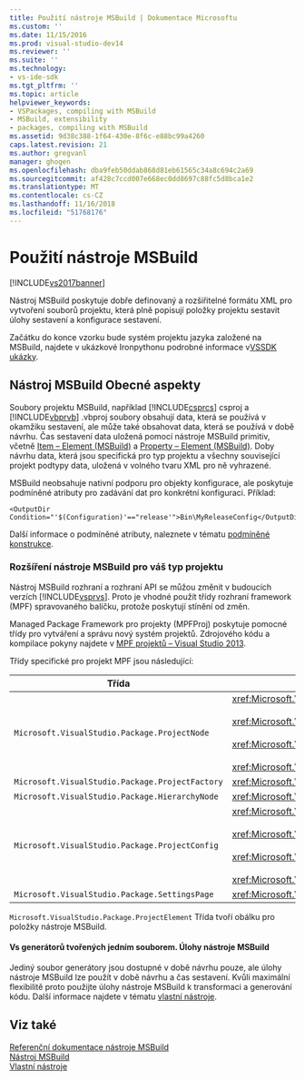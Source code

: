```yaml
---
title: Použití nástroje MSBuild | Dokumentace Microsoftu
ms.custom: ''
ms.date: 11/15/2016
ms.prod: visual-studio-dev14
ms.reviewer: ''
ms.suite: ''
ms.technology:
- vs-ide-sdk
ms.tgt_pltfrm: ''
ms.topic: article
helpviewer_keywords:
- VSPackages, compiling with MSBuild
- MSBuild, extensibility
- packages, compiling with MSBuild
ms.assetid: 9d38c388-1f64-430e-8f6c-e88bc99a4260
caps.latest.revision: 21
ms.author: gregvanl
manager: ghogen
ms.openlocfilehash: dba9feb50ddab868d81eb61565c34a8c694c2a69
ms.sourcegitcommit: af428c7ccd007e668ec0dd8697c88fc5d8bca1e2
ms.translationtype: MT
ms.contentlocale: cs-CZ
ms.lasthandoff: 11/16/2018
ms.locfileid: "51768176"
---
```

# <a name="using-msbuild"></a>Použití nástroje MSBuild
[!INCLUDE[vs2017banner](../../includes/vs2017banner.md)]

Nástroj MSBuild poskytuje dobře definovaný a rozšiřitelné formátu XML pro vytvoření souborů projektu, která plně popisují položky projektu sestavit úlohy sestavení a konfigurace sestavení.  
  
 Začátku do konce vzorku bude systém projektu jazyka založené na MSBuild, najdete v ukázkové Ironpythonu podrobné informace v[VSSDK ukázky](../../misc/vssdk-samples.md).  
  
## <a name="general-msbuild-considerations"></a>Nástroj MSBuild Obecné aspekty  
 Soubory projektu MSBuild, například [!INCLUDE[csprcs](../../includes/csprcs-md.md)] csproj a [!INCLUDE[vbprvb](../../includes/vbprvb-md.md)] .vbproj soubory obsahují data, která se používá v okamžiku sestavení, ale může také obsahovat data, která se používá v době návrhu. Čas sestavení data uložená pomocí nástroje MSBuild primitiv, včetně [Item – Element (MSBuild)](../../msbuild/item-element-msbuild.md) a [Property – Element (MSBuild)](../../msbuild/property-element-msbuild.md). Doby návrhu data, která jsou specifická pro typ projektu a všechny související projekt podtypy data, uložená v volného tvaru XML pro ně vyhrazené.  
  
 MSBuild neobsahuje nativní podporu pro objekty konfigurace, ale poskytuje podmíněné atributy pro zadávání dat pro konkrétní konfiguraci. Příklad:  
  
```  
<OutputDir Condition="'$(Configuration)'=="release'">Bin\MyReleaseConfig</OutputDir>  
```  
  
 Další informace o podmíněné atributy, naleznete v tématu [podmíněné konstrukce](../../msbuild/msbuild-conditional-constructs.md).  
  
### <a name="extending-msbuild-for-your-project-type"></a>Rozšíření nástroje MSBuild pro váš typ projektu  
 Nástroj MSBuild rozhraní a rozhraní API se můžou změnit v budoucích verzích [!INCLUDE[vsprvs](../../includes/vsprvs-md.md)]. Proto je vhodné použít třídy rozhraní framework (MPF) spravovaného balíčku, protože poskytují stínění od změn.  
  
 Managed Package Framework pro projekty (MPFProj) poskytuje pomocné třídy pro vytváření a správu nový systém projektů. Zdrojového kódu a kompilace pokyny najdete v [MPF projektů – Visual Studio 2013](http://mpfproj12.codeplex.com/).  
  
 Třídy specifické pro projekt MPF jsou následující:  
  
|Třída|Implementace|  
|-----------|--------------------|  
|`Microsoft.VisualStudio.Package.ProjectNode`|<xref:Microsoft.VisualStudio.Shell.Interop.IVsProject3><br /><br /> <xref:Microsoft.VisualStudio.Shell.Interop.IVsCfgProvider2><br /><br /> <xref:Microsoft.VisualStudio.Shell.Interop.IPersistFileFormat><br /><br /> <xref:Microsoft.VisualStudio.Shell.Interop.IVsSolutionEvents>|  
|`Microsoft.VisualStudio.Package.ProjectFactory`|<xref:Microsoft.VisualStudio.Shell.Interop.IVsProjectFactory>|  
|`Microsoft.VisualStudio.Package.HierarchyNode`|<xref:Microsoft.VisualStudio.Shell.Interop.IVsHierarchy>|  
|`Microsoft.VisualStudio.Package.ProjectConfig`|<xref:Microsoft.VisualStudio.Shell.Interop.IVsCfg><br /><br /> <xref:Microsoft.VisualStudio.Shell.Interop.IVsProjectCfg><br /><br /> <xref:Microsoft.VisualStudio.Shell.Interop.IVsBuildableProjectCfg><br /><br /> <xref:Microsoft.VisualStudio.Shell.Interop.IVsDebuggableProjectCfg>|  
|`Microsoft.VisualStudio.Package.SettingsPage`|<xref:Microsoft.VisualStudio.OLE.Interop.IPropertyPageSite>|  
  
 `Microsoft.VisualStudio.Package.ProjectElement` Třída tvoří obálku pro položky nástroje MSBuild.  
  
#### <a name="single-file-generators-vs-msbuild-tasks"></a>Vs generátorů tvořených jedním souborem. Úlohy nástroje MSBuild  
 Jediný soubor generátory jsou dostupné v době návrhu pouze, ale úlohy nástroje MSBuild lze použít v době návrhu a čas sestavení. Kvůli maximální flexibilitě proto použijte úlohy nástroje MSBuild k transformaci a generování kódu. Další informace najdete v tématu [vlastní nástroje](../../extensibility/internals/custom-tools.md).  
  
## <a name="see-also"></a>Viz také  
 [Referenční dokumentace nástroje MSBuild](../../msbuild/msbuild-reference.md)   
 [Nástroj MSBuild](http://msdn.microsoft.com/en-us/7c49aba1-ee6c-47d8-9de1-6f29a906e20b)   
 [Vlastní nástroje](../../extensibility/internals/custom-tools.md)

